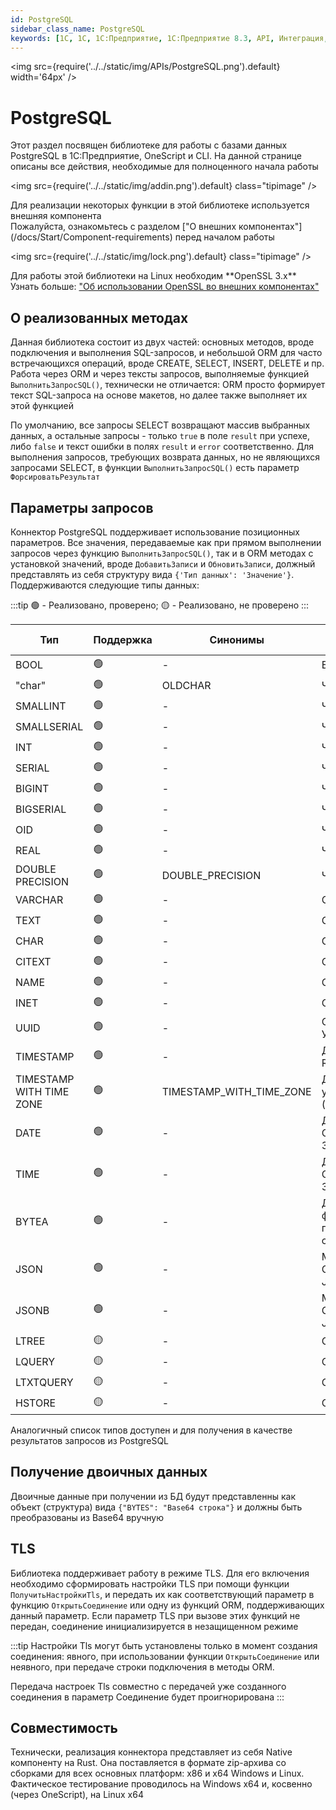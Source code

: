```yaml
---
id: PostgreSQL
sidebar_class_name: PostgreSQL
keywords: [1C, 1С, 1С:Предприятие, 1С:Предприятие 8.3, API, Интеграция, Сервисы, Обмен, OneScript, CLI, PostgreSQL, postgres]
---
```


<img src={require('../../static/img/APIs/PostgreSQL.png').default} width='64px' />

# PostgreSQL

Этот раздел посвящен библиотеке для работы с базами данных PostgreSQL в 1С:Предприятие, OneScript и CLI. На данной странице описаны все действия, необходимые для полноценного начала работы

<div class="theme-admonition theme-admonition-info admonition_node_modules-@docusaurus-theme-classic-lib-theme-Admonition-Layout-styles-module alert alert--info">

<img src={require('../../static/img/addin.png').default} class="tipimage" />
<div class="addin">Для реализации некоторых функции в этой библиотеке используется внешняя компонента <br/>
Пожалуйста, ознакомьтесь с разделом ["О внешних компонентах"](/docs/Start/Component-requirements) перед началом работы</div>
</div>


<div class="theme-admonition theme-admonition-caution admonition_node_modules-@docusaurus-theme-classic-lib-theme-Admonition-Layout-styles-module alert alert--warning">

<img src={require('../../static/img/lock.png').default} class="tipimage" />
<div class="addin">Для работы этой библиотеки на Linux необходим **OpenSSL 3.x** <br/>
Узнать больше: <a href="/docs/Start/Component-requirements#openssl" class="orangelink">"Об использовании OpenSSL во внешних компонентах"</a></div>
</div>

## О реализованных методах

Данная библиотека состоит из двух частей: основных методов, вроде подключения и выполнения SQL-запросов, и небольшой ORM для часто встречающихся операций, вроде CREATE, SELECT, INSERT, DELETE и пр. Работа через ORM и через тексты запросов, выполняемые функцией `ВыполнитьЗапросSQL()`, технически не отличается: ORM просто формирует текст SQL-запроса на основе макетов, но далее также выполняет их этой функцией

По умолчанию, все запросы SELECT возвращают массив выбранных данных, а остальные запросы - только `true` в поле `result` при успехе, либо `false` и текст ошибки в полях `result` и `error` соответственно. Для выполнения запросов, требующих возврата данных, но не являющихся запросами SELECT, в функции `ВыполнитьЗапросSQL()` есть параметр `ФорсироватьРезультат`

## Параметры запросов

Коннектор PostgreSQL поддерживает использование позиционных параметров. Все значения, передаваемые как при прямом выполнении запросов через функцию `ВыполнитьЗапросSQL()`, так и в ORM методах с установкой значений, вроде `ДобавитьЗаписи` и `ОбновитьЗаписи`, должный представлять из себя структуру вида `{'Тип данных': 'Значение'}`. Поддерживаются следующие типы данных:

:::tip
🟢 - Реализовано, проверено; 🟡 - Реализовано, не проверено
:::

  | Тип | Поддержка | Синонимы | Допустимые нативные типы |
  |-|-|-|-|
  | BOOL | 🟢 | - | Булево |
  | "char" | 🟢 | OLDCHAR | Число |
  | SMALLINT | 🟢 | - | Число |
  | SMALLSERIAL | 🟢 | - | Число |
  | INT | 🟢 | - | Число |
  | SERIAL | 🟢 | - | Число |
  | BIGINT | 🟢 | - | Число |
  | BIGSERIAL | 🟢 | - | Число |
  | OID | 🟢 | - | Число |
  | REAL | 🟢 | - | Число |
  | DOUBLE PRECISION | 🟢 | DOUBLE_PRECISION | Число |
  | VARCHAR | 🟢 | - | Строка |
  | TEXT | 🟢 | - | Строка |
  | CHAR | 🟢 | - | Строка |
  | CITEXT | 🟢 | - | Строка |
  | NAME | 🟢 | - | Строка |
  | INET | 🟢 | - | Строка |
  | UUID | 🟢 | - | Строка, УникальныйИдентификатор |
  | TIMESTAMP | 🟢 | - | Дата, Строка (ISO 8601, RFC 3339) |
  | TIMESTAMP WITH TIME ZONE | 🟢 | TIMESTAMP_WITH_TIME_ZONE | Дата (часовой пояс будет указан как UTC), Строка (RFC 3339) |
  | DATE | 🟢 | - | Дата (с любым временем), Строка (ISO 8601, RFC 3339) |
  | TIME | 🟢 | - | Дата (с любой датой), Строка (ISO 8601, RFC 3339) |
  | BYTEA | 🟢 | - | ДвоичныеДанные, Путь к файлу, Base64 строка (все приводится к Base64 строке) |
  | JSON | 🟢 | - | Массив, Структура, Соответствие, Строка (в JSON формате) |
  | JSONB | 🟢 | - | Массив, Структура, Соответствие, Строка (в JSON формате) |
  | LTREE | 🟡 | - | Строка |
  | LQUERY | 🟡 | - | Строка |
  | LTXTQUERY | 🟡 | - | Строка |
  | HSTORE | 🟡 | - | Структура, Соответствие |

Аналогичный список типов доступен и для получения в качестве результатов запросов из PostgreSQL

## Получение двоичных данных

Двоичные данные при получении из БД будут представленны как объект (структура) вида `{"BYTES": "Base64 строка"}` и должны быть преобразованы из Base64 вручную

## TLS

Библиотека поддерживает работу в режиме TLS. Для его включения необходимо сформировать настройки TLS при помощи функции `ПолучитьНастройкиTls`, и передать их как соответствующий параметр в функцию `ОткрытьСоединение` или одну из функций ORM, поддерживающих данный параметр. Если параметр TLS при вызове этих функций не передан, соединение инициализируется в незащищенном режиме

:::tip
Настройки Tls могут быть установлены только в момент создания соединения: явного, при использовании функции `ОткрытьСоединение` или неявного, при передаче строки подключения в методы ORM.

Передача настроек Tls совместно с передачей уже созданного соединения в параметр Соединение будет проигнорирована
:::

## Совместимость

Технически, реализация коннектора представляет из себя Native компоненту на Rust. Она поставляется в формате zip-архива со сборками для всех основных платформ: x86 и x64 Windows и Linux. Фактическое тестирование проводилось на Windows x64 и, косвенно (через OneScript), на Linux x64